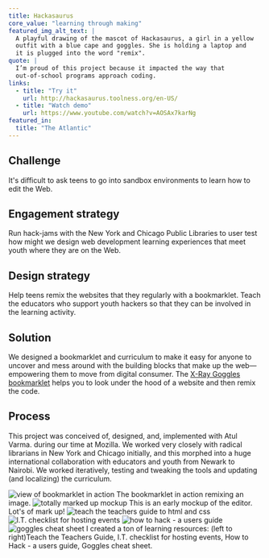 ```yaml
---
title: Hackasaurus
core_value: "learning through making"
featured_img_alt_text: |
  A playful drawing of the mascot of Hackasaurus, a girl in a yellow
  outfit with a blue cape and goggles. She is holding a laptop and
  it is plugged into the word "remix".
quote: |
  I’m proud of this project because it impacted the way that
  out-of-school programs approach coding.
links:
  - title: "Try it"
    url: http://hackasaurus.toolness.org/en-US/
  - title: "Watch demo"
    url: https://www.youtube.com/watch?v=AOSAx7karNg
featured_in:
  title: "The Atlantic"
---
```


## Challenge

It's difficult to ask teens to go into sandbox environments to learn how to edit
the Web.

## Engagement strategy

Run hack-jams with the New York and Chicago Public Libraries to user test how
might we design web development learning experiences that meet youth where
they are on the Web.

## Design strategy

Help teens remix the websites that they regularly with a bookmarklet. Teach the educators who support youth hackers so that they can be involved in the learning activity.


## Solution

We designed a bookmarklet and curriculum to make it easy for anyone
to uncover and mess around with the building blocks that make up the web—
empowering them to move from digital consumer. The [X-Ray Goggles bookmarklet](https://goggles.mozilla.org/) helps you to look under the hood of a website and then remix the code.

## Process

This project was conceived of, designed, and, implemented with Atul Varma.
during our time at Mozilla. We worked very closely with radical librarians in New York and Chicago initially, and this morphed into a huge international collaboration with educators and youth from Newark to Nairobi. We worked iteratively, testing and tweaking the tools and updating (and localizing) the curriculum.

<img src="hacking.png" alt="view of bookmarklet in action">

<caption align="center"> The bookmarklet in action remixing an image. </caption>

<img src="earlymockup.png" alt="totally marked up mockup">

<caption align="center"> This is an early mockup of the editor. Lot's of mark up! </caption>

<img src="hack-learn1.png" alt="teach the teachers guide to html and css">
<img src="hack-learn2.png" alt="I.T. checklist for hosting events">
<img src="hack-learn3.png" alt="how to hack - a users guide">
<img src="hack-learn4.png" alt="goggles cheat sheet">

<caption align="center"> I created a ton of learning resources: (left to right)Teach the Teachers Guide, I.T. checklist for hosting events, How to Hack - a users guide, Goggles cheat sheet. </caption>
